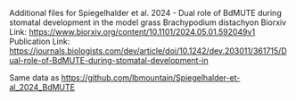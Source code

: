 Additional files for Spiegelhalder et al. 2024 - Dual role of BdMUTE during stomatal development in the model grass Brachypodium distachyon
Biorxiv Link: https://www.biorxiv.org/content/10.1101/2024.05.01.592049v1
Publication Link: https://journals.biologists.com/dev/article/doi/10.1242/dev.203011/361715/Dual-role-of-BdMUTE-during-stomatal-development-in

Same data as https://github.com/lbmountain/Spiegelhalder-et-al_2024_BdMUTE
